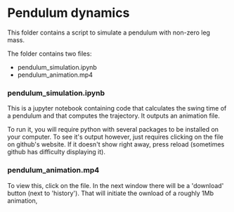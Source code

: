 # Pendulum dynamics
This folder contains a script to simulate a pendulum with non-zero leg mass.

The folder contains two files:
- pendulum_simulation.ipynb
- pendulum_animation.mp4


### pendulum_simulation.ipynb
This is a jupyter notebook containing code that calculates the swing time of a pendulum and that computes the trajectory. It outputs an animation file.

To run it, you will require python with several packages to be installed on your computer. To see it's output however, just requires clicking on the file on github's website. If it doesn't show right away, press reload (sometimes github has difficulty displaying it).

### pendulum_animation.mp4
To view this, click on the file. In the next window there will be a 'download' button (next to 'history'). That will initiate the ownload of a roughly 1Mb animation,
